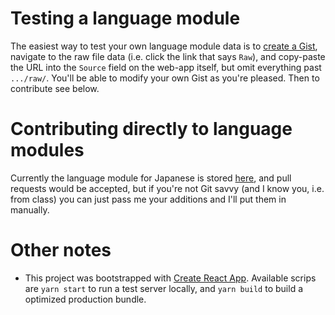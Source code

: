 # Testing a language module

The easiest way to test your own language module data is to [create a Gist][create_gist], navigate
to the raw file data (i.e. click the link that says `Raw`), and copy-paste the URL into the `Source`
field on the web-app itself, but omit everything past `.../raw/`. You'll be able to modify your own
Gist as you're pleased. Then to contribute see below.

[create_gist]: https://gist.github.com/

# Contributing directly to language modules

Currently the language module for Japanese is stored [here][lang_modules], and pull requests would
be accepted, but if you're not Git savvy (and I know you, i.e. from class) you can just pass me your
additions and I'll put them in manually.

[lang_modules]: https://github.com/nilsso/nilsso.github.io/blob/code/static/apps/lang_modules/japanese_modules.json

# Other notes

- This project was bootstrapped with [Create React App](https://github.com/facebook/create-react-app).
  Available scrips are `yarn start` to run a test server locally, and `yarn build` to build a
  optimized production bundle.

